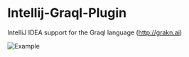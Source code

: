 # Intellij-Graql-Plugin
IntelliJ IDEA support for the Graql language (http://grakn.ai)

![Example](https://i.imgur.com/45bS8au.gif)
